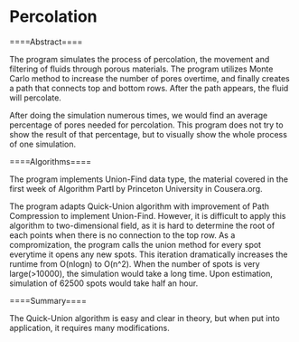 Percolation
===========

====Abstract====

The program simulates the process of percolation, the movement and filtering of fluids through porous materials. The program utilizes Monte Carlo method to increase the number of pores overtime, and finally creates a path that connects top and bottom rows. After the path appears, the fluid will percolate. 

After doing the simulation numerous times, we would find an average percentage of pores needed for percolation. This program does not try to show the result of that percentage, but to visually show the whole process of one simulation.



====Algorithms====

The program implements Union-Find data type, the material covered in the first week of Algorithm PartI by Princeton University in Cousera.org.

The program adapts Quick-Union algorithm with improvement of Path Compression to implement Union-Find. However, it is difficult to apply this algorithm to two-dimensional field, as it is hard to determine the root of each points when there is no connection to the top row. As a compromization, the program calls the union method for every spot everytime it opens any new spots. This iteration dramatically increases the runtime from O(nlogn) to O(n^2). When the number of spots is very large(>10000), the simulation would take a long time. Upon estimation, simulation of 62500 spots would take half an hour. 



====Summary====

The Quick-Union algorithm is easy and clear in theory, but when put into application, it requires many modifications.
